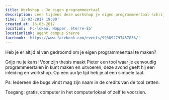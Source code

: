 ```yaml
---
title: Workshop - Je eigen programmeertaal
description: Leer tijdens deze workshop je eigen programmeertaal schrijven!
time: '22-03-2017 19:00'
created_at: 16-03-2017
location: 'Pc-lokaal Hopper, Sterre-S5'
locationlink: ugent campus Sterre
facebook: 'https://www.facebook.com/events/993092797457836/'
---
```


Heb je er altijd al van gedroomd om je eigen programmeertaal te maken?

Grijp nu je kans! Voor zijn thesis maakt Pieter een tool waar je eenvoudig programmeertalen in kunt maken en uitvoeren, deze avond geeft hij een inleiding en workshop. Op een uurtje tijd heb je al een simpele taal.

Ps: Iedereen die bugs vindt mag zijn naam in de credits van de tool zetten.

Toegang: gratis, computer in het computerlokaal of zelf te voorzien.
